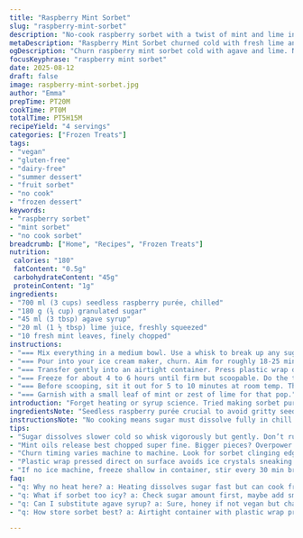 ```yaml
---
title: "Raspberry Mint Sorbet"
slug: "raspberry-mint-sorbet"
description: "No-cook raspberry sorbet with a twist of mint and lime instead of lemon. Uses agave syrup to replace corn syrup for a mellower sweetness. Adjusted sugar and fruit ratios for a fresher, less icy texture. Sorbet churned until just set, then frozen until firm. Easy, vegan, gluten-free, nut-free, dairy-free and egg-free. Fragrant mint cuts the tartness, lime adds a fresh zing. Great remedy for boring sorbet routines. Takes spot-on timing and eye for texture, no overreliance on clocks. Servings about 4."
metaDescription: "Raspberry Mint Sorbet churned cold with fresh lime and mint. Agave sweetens, seedless purée prevents grit. Chill well, watch texture closely, freeze firm."
ogDescription: "Churn raspberry mint sorbet cold with agave and lime. No heat, no grit. Watch texture; freeze until scoopable, then rest before serving. Fresh, bright, vegan treat."
focusKeyphrase: "raspberry mint sorbet"
date: 2025-08-12
draft: false
image: raspberry-mint-sorbet.jpg
author: "Emma"
prepTime: PT20M
cookTime: PT0M
totalTime: PT5H15M
recipeYield: "4 servings"
categories: ["Frozen Treats"]
tags:
- "vegan"
- "gluten-free"
- "dairy-free"
- "summer dessert"
- "fruit sorbet"
- "no cook"
- "frozen dessert"
keywords:
- "raspberry sorbet"
- "mint sorbet"
- "no cook sorbet"
breadcrumb: ["Home", "Recipes", "Frozen Treats"]
nutrition: 
 calories: "180"
 fatContent: "0.5g"
 carbohydrateContent: "45g"
 proteinContent: "1g"
ingredients:
- "700 ml (3 cups) seedless raspberry purée, chilled"
- "180 g (¾ cup) granulated sugar"
- "45 ml (3 tbsp) agave syrup"
- "20 ml (1 ½ tbsp) lime juice, freshly squeezed"
- "10 fresh mint leaves, finely chopped"
instructions:
- "=== Mix everything in a medium bowl. Use a whisk to break up any sugar lumps. No heating, so take your time to dissolve it thoroughly by hand. That's crucial, or you get grit lurking in the sorbet."
- "=== Pour into your ice cream maker, churn. Aim for roughly 18-25 minutes depending on your machine. Stop when the mixture thickens visibly, clings to the dasher’s edge, but not rock hard. It should still wobble slightly — like gelatin on the edge of set."
- "=== Transfer gently into an airtight container. Press plastic wrap directly on the surface — no air pockets allowed, or you risk ice crystals."
- "=== Freeze for about 4 to 6 hours until firm but scoopable. Do the thumb test — sorbet yields when it gives a little under gentle pressure but doesn’t melt instantly."
- "=== Before scooping, sit it out for 5 to 10 minutes at room temp. That wakes up the texture and softens the freeze edges. Adds punch to the fresh mint aroma too."
- "=== Garnish with a small leaf of mint or zest of lime for that pop."
introduction: "Forget heating or syrup science. Tried making sorbet purely cold? Raw fruit, sweetener, acid, stirring slow and steady until the sugar melts — that’s the challenge I took on. Raspberry’s bright, sharp notes need taming with sugar and a fresh herb twist. Lime squeezes in freshness different from lemon’s punch. Mint? Not your usual frozen choice but it cuts through that sharpness, adds a whisper of cool. Churn timing varies wildly; machines act differently. You learn to watch, touch. Wait against impatience. A solid warning: too long churning can freeze this stuff into a bore. Stop early, then finish in freezer. This recipe is about texture, scent, temperature shifts. Simple ingredients; complex results."
ingredientsNote: "Seedless raspberry purée crucial to avoid gritty seeds spoiling the smoothness. If unavailable, blitz fresh or frozen raspberries and strain through a fine-mesh sieve — presses work too. Agave syrup replaces corn syrup for a less sticky, more natural sweetness; honey works if you aren’t vegan but changes flavor profile. Sugar amount adjusted down to prevent the icy hardness I encountered in past trials; raspberries on low end when ripeness varies demand a tweak. Lime juice is sharper than lemon so I cut the quantity slightly but the zest can stay. Mint finely chopped releases volatile oils and distributes flavor evenly. Use fresh, not dried — dry overwhelms and dulls textures."
instructionsNote: "No cooking means sugar must dissolve fully in chill conditions: whisking and patience critical. If you taste the mixture and feel grainy sugar, stir longer, maybe let sit, then stir again — patience beats chop-chop. When churning, first signs are the sorbet viscosity builds gradually; I use dips of a spoon stuck in to note firmness, not just ticking a timer. Past 25 minutes equals hard blocks - bad. Plastic wrap pressed firm on surface avoids freezer burn and sneaky ice crystals. It’s a step novices skip, regrets pile up fast without. Freezing beyond 4 hours is safe but texture plateaus. Letting sorbet sit out briefly before serving turns icy crunch into spoonable silk. Mint aroma bounces up with warmth and prevents flat sweetness. Essential little step."
tips:
- "Sugar dissolves slower cold so whisk vigorously but gently. Don’t rush or little gritty sugar crystals survive and kill that silk feel. Let sit maybe 10 min if unsure, stir again. Patience beats chopping, repeating in chill is key."
- "Mint oils release best chopped super fine. Bigger pieces? Overpower bulk texture, dull fresh punch. Use fresh leaves only, dried mutes bright lift. Toss zest sparingly if you want pop without bitterness."
- "Churn timing varies machine to machine. Look for sorbet clinging edges thickened, not rock hard. It should jiggle slightly; like solidifying gelatin. Stop too late, it’s frozen block. Too soon, watery mess. Trust hand not timer."
- "Plastic wrap pressed direct on surface avoids ice crystals sneaking in. Air pockets? Nope. Wrinkle the wrap to seal rim tight, freeze for 4-6 hrs minimum. Longer’s okay but texture stalls. Prep container size to hold without too much airgap."
- "If no ice machine, freeze shallow in container, stir every 30 min briskly. Mimics churning texture. Raspberries on low ripeness scale mean adjust sugar to balance tartness. Lime juice sharp but fresh, swap lemon, tweak sugar acid ratio right on spot."
faq:
- "q: Why no heat here? a: Heating dissolves sugar fast but can cook fruit flavor out, texture shifts. This cold method preserves bright notes. Takes longer to dissolve by whisking but sweeter sharpness stays raw. More work but different result."
- "q: What if sorbet too icy? a: Check sugar amount first, maybe add small avocado purée for creaminess. Also chilling times matter. Under churn means water crystals form bigger, stir more often if no machine. Or reduce freeze time, let soften longer."
- "q: Can I substitute agave syrup? a: Sure, honey if not vegan but changes flavor, stickiness changes too. Corn syrup was original fallback but too sticky here. Maple syrup not recommended—overpowers fruit. Simple syrup possible but less mellow."
- "q: How store sorbet best? a: Airtight container with plastic wrap pressed on top. Freeze flat. Avoid air gaps that invite frost. Freezer temp steady better than fluctuating. If frozen too long, can lose texture lick off some ice crust before scooping."

---
```

